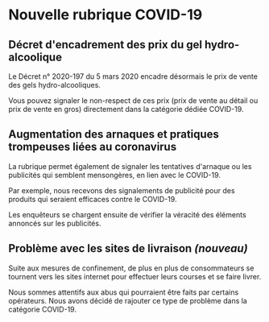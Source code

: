 # Nouvelle rubrique COVID-19


## Décret d'encadrement des prix du gel hydro-alcoolique

Le Décret n° 2020-197 du 5 mars 2020 encadre désormais le prix de vente des gels hydro-alcooliques.

Vous pouvez signaler le non-respect de ces prix (prix de vente au détail ou prix de vente en gros) directement dans la catégorie dédiée COVID-19.


## Augmentation des arnaques et pratiques trompeuses liées au coronavirus

La rubrique permet également de signaler les tentatives d'arnaque ou les publicités qui semblent mensongères, en lien avec le COVID-19.

Par exemple, nous recevons des signalements de publicité pour des produits qui seraient efficaces contre le COVID-19. 

Les enquêteurs se chargent ensuite de vérifier la véracité des éléments annoncés sur les publicités.

## Problème avec les sites de livraison <i>(nouveau)</i>

Suite aux mesures de confinement, de plus en plus de consommateurs se tournent vers les sites internet pour effectuer leurs courses et se faire livrer.

Nous sommes attentifs aux abus qui pourraient être faits par certains opérateurs. Nous avons décidé de rajouter ce type de problème dans la catégorie COVID-19.
